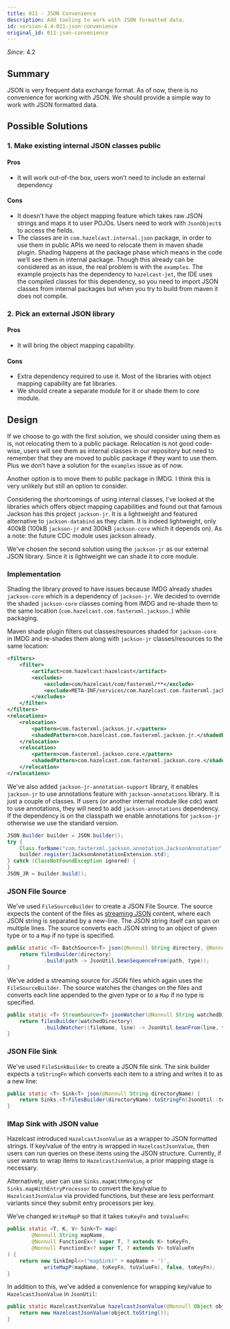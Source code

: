```yaml
---
title: 011 - JSON Convenience
description: Add tooling to work with JSON formatted data.
id: version-4.4-011-json-convenience
original_id: 011-json-convenience
---
```


*Since*: 4.2

## Summary

JSON is very frequent data exchange format. As of now, there is no
convenience for working with JSON. We should provide a simple way to
work with JSON formatted data.

## Possible Solutions

### 1. Make existing internal JSON classes public

#### Pros

- It will work out-of-the box, users won’t need to include an external
  dependency
  
#### Cons

- It doesn’t have the object mapping feature which takes raw JSON
  strings and maps it to user POJOs. Users need to work with
  `JsonObject`s to access the fields.
- The classes are in `com.hazelcast.internal.json` package, in order to
  use them in public APIs we need to relocate them in maven shade
  plugin. Shading happens at the package phase which means in the code
  we’ll see them in internal package. Though this already can be
  considered as an issue, the real problem is with the `examples`. The
  example projects has the dependency to `hazelcast-jet`, the IDE uses
  the compiled classes for this dependency, so you need to import JSON
  classes from internal packages but when you try to build from maven
  it does not compile.
  
### 2. Pick an external JSON library

#### Pros

- It will bring the object mapping capability.

#### Cons

- Extra dependency required to use it. Most of the libraries with
  object mapping capability are fat libraries.
- We should create a separate module for it or shade them to core
  module.
  
## Design

If we choose to go with the first solution, we should consider using
them as is, not relocating them to a public package. Relocation is not
good code-wise, users will see them as internal classes in our
repository but need to remember that they are moved to public package
if they want to use them. Plus we don’t have a solution for the
`examples` issue as of now.

Another option is to move them to public package in IMDG. I think this
is very unlikely but still an option to consider.

Considering the shortcomings of using internal classes, I’ve looked at
the libraries which offers object mapping capabilities and found out
that famous Jackson has this project `jackson-jr`. It is a lightweight
and featured alternative to `jackson-databind` as they claim. It is
indeed lightweight, only 400kB (100kB `jackson-jr` and 300kB
`jackson-core` which it depends on). As a note: the future CDC module
uses jackson already.

We've chosen the second solution using the `jackson-jr` as our external
JSON library. Since it is lightweight we can shade it to core module.

### Implementation

Shading the library proved to have issues because IMDG already shades
`jackson-core` which is a dependency of `jackson-jr`. We decided to
override the shaded `jackson-core` classes coming from IMDG and
re-shade them to the same location
(`com.hazelcast.com.fasterxml.jackson.`) while packaging.

Maven shade plugin filters out classes/resources shaded for
`jackson-core` in IMDG and re-shades them along with `jackson-jr`
classes/resources to the same location:

```xml
<filters>
    <filter>
        <artifact>com.hazelcast:hazelcast</artifact>
        <excludes>
            <exclude>com/hazelcast/com/fasterxml/**</exclude>
            <exclude>META-INF/services/com.hazelcast.com.fasterxml.jackson.core.JsonFactory</exclude>
        </excludes>
    </filter>
</filters>
<relocations>
    <relocation>
        <pattern>com.fasterxml.jackson.jr.</pattern>
        <shadedPattern>com.hazelcast.com.fasterxml.jackson.jr.</shadedPattern>
    </relocation>
    <relocation>
        <pattern>com.fasterxml.jackson.core.</pattern>
        <shadedPattern>com.hazelcast.com.fasterxml.jackson.core.</shadedPattern>
    </relocation>
</relocations>
```

We've also added `jackson-jr-annotation-support` library, it enables
`jackson-jr` to use annotations feature with `jackson-annotations`
library. It is just a couple of classes. If users (or another internal
module like cdc) want to use annotations, they will need to add
`jackson-annotations` dependency. If the dependency is on the classpath
we enable annotations for `jackson-jr` otherwise we use the standard
version.

```java
JSON.Builder builder = JSON.builder();
try {
    Class.forName("com.fasterxml.jackson.annotation.JacksonAnnotation", false, JsonUtil.class.getClassLoader());
    builder.register(JacksonAnnotationExtension.std);
} catch (ClassNotFoundException ignored) {
}
JSON_JR = builder.build();
```

### JSON File Source

We've used `FileSourceBuilder` to create a JSON File Source. The source
expects the content of the files as [streaming JSON](https://en.wikipedia.org/wiki/JSON_streaming)
content, where each JSON string is separated by a new-line. The JSON
string itself can span on multiple lines. The source converts each JSON
string to an object of given type or to a `Map` if no type is
specified.

```java
public static <T> BatchSource<T> json(@Nonnull String directory, @Nonnull Class<T> type) {
    return filesBuilder(directory)
            .build(path -> JsonUtil.beanSequenceFrom(path, type));
}
```

We've added a streaming source for JSON files which again uses the
`FileSourceBuilder`. The source watches the changes on the files and
converts each line appended to the given type or to a `Map` if no type
is specified.

```java
public static <T> StreamSource<T> jsonWatcher(@Nonnull String watchedDirectory, @Nonnull Class<T> type) {
    return filesBuilder(watchedDirectory)
            .buildWatcher((fileName, line) -> JsonUtil.beanFrom(line, type));
}
```

### JSON File Sink

We've used `FileSinkBuilder` to create a JSON file sink. The sink
builder expects a `toStringFn` which converts each item to a string and
writes it to as a new line:

```java
public static <T> Sink<T> json(@Nonnull String directoryName) {
    return Sinks.<T>filesBuilder(directoryName).toStringFn(JsonUtil::toJson).build();
}
```

### IMap Sink with JSON value

Hazelcast introduced `HazelcastJsonValue` as a wrapper to JSON
formatted strings. If key/value of the entry is wrapped in
`HazelcastJsonValue`, then users can run queries on these items using
the JSON structure. Currently, if user wants to wrap items to
`HazelcastJsonValue`, a prior mapping stage is necessary.

Alternatively, user can use `Sinks.mapWithMerging` or
`Sinks.mapWithEntryProcessor` to convert the key/value to
`HazelcastJsonValue` via provided functions, but these are less
performant variants since they submit entry processors per key.

We’ve changed `WriteMapP` so that it takes `toKeyFn` and `toValueFn`:

```java
public static <T, K, V> Sink<T> map(
        @Nonnull String mapName,
        @Nonnull FunctionEx<? super T, ? extends K> toKeyFn,
        @Nonnull FunctionEx<? super T, ? extends V> toValueFn
) {
    return new SinkImpl<>("mapSink(" + mapName + ')',
            writeMapP(mapName, toKeyFn, toValueFn), false, toKeyFn);
}
```

In addition to this, we’ve added a convenience for wrapping key/value
to `HazelcastJsonValue` in `JsonUtil`:

```java
public static HazelcastJsonValue hazelcastJsonValue(@Nonnull Object object) {
    return new HazelcastJsonValue(object.toString());
}
```
